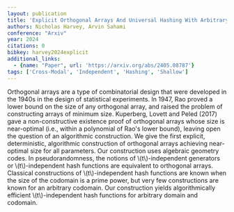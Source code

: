 ```yaml
---
layout: publication
title: 'Explicit Orthogonal Arrays And Universal Hashing With Arbitrary Parameters'
authors: Nicholas Harvey, Arvin Sahami
conference: "Arxiv"
year: 2024
citations: 0
bibkey: harvey2024explicit
additional_links:
  - {name: "Paper", url: 'https://arxiv.org/abs/2405.08787'}
tags: ['Cross-Modal', 'Independent', 'Hashing', 'Shallow']
---
```

Orthogonal arrays are a type of combinatorial design that were developed in
the 1940s in the design of statistical experiments. In 1947, Rao proved a lower
bound on the size of any orthogonal array, and raised the problem of
constructing arrays of minimum size. Kuperberg, Lovett and Peled (2017) gave a
non-constructive existence proof of orthogonal arrays whose size is
near-optimal (i.e., within a polynomial of Rao's lower bound), leaving open the
question of an algorithmic construction. We give the first explicit,
deterministic, algorithmic construction of orthogonal arrays achieving
near-optimal size for all parameters. Our construction uses algebraic geometry
codes.
  In pseudorandomness, the notions of \\(t\\)-independent generators or
\\(t\\)-independent hash functions are equivalent to orthogonal arrays. Classical
constructions of \\(t\\)-independent hash functions are known when the size of the
codomain is a prime power, but very few constructions are known for an
arbitrary codomain. Our construction yields algorithmically efficient
\\(t\\)-independent hash functions for arbitrary domain and codomain.

